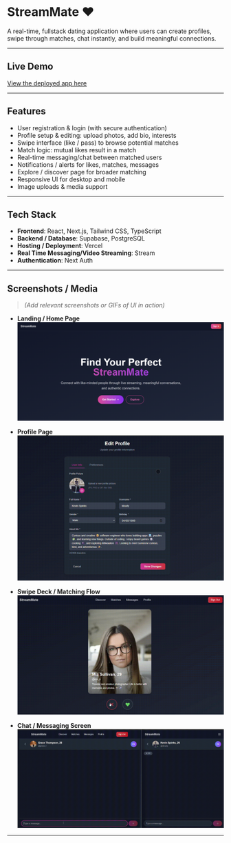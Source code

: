 # StreamMate ❤️

A real-time, fullstack dating application where users can create profiles, swipe through matches, chat instantly, and build meaningful connections.

---

## Live Demo

[View the deployed app here](https://dating-app-mu-mocha.vercel.app/)

---

## Features

- User registration & login (with secure authentication)
- Profile setup & editing: upload photos, add bio, interests
- Swipe interface (like / pass) to browse potential matches
- Match logic: mutual likes result in a match
- Real-time messaging/chat between matched users
- Notifications / alerts for likes, matches, messages
- Explore / discover page for broader matching
- Responsive UI for desktop and mobile
- Image uploads & media support

---

## Tech Stack

- **Frontend**: React, Next.js, Tailwind CSS, TypeScript
- **Backend / Database**: Supabase, PostgreSQL
- **Hosting / Deployment**: Vercel
- **Real Time Messaging/Video Streaming**: Stream
- **Authentication**: Next Auth

---

## Screenshots / Media

> _(Add relevant screenshots or GIFs of UI in action)_

- **Landing / Home Page**
  ![Landing Page](public/landing_page.png)

- **Profile Page**
  ![Profile Page](public/edit_profile.gif)

- **Swipe Deck / Matching Flow**
  ![Swiping](public/swiping.gif)

- **Chat / Messaging Screen**
  ![Chat](public/chatting.gif)

---
